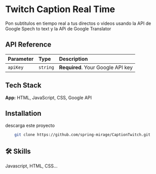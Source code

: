 
# Twitch Caption Real Time

Pon subtitulos en tiempo real a tus directos o videos usando la API de Google Spech to text y la APi de Google Translator




## API Reference

| Parameter | Type     | Description                |
| :-------- | :------- | :------------------------- |
| `apiKey` | `string` | **Required**. Your Google API key |





## Tech Stack

**App:** HTML, JavaScript, CSS, Google API




## Installation

descarga este proyecto

```bash
    git clone https://github.com/spring-mirage/CaptionTwitch.git
```


## 🛠 Skills
Javascript, HTML, CSS...

